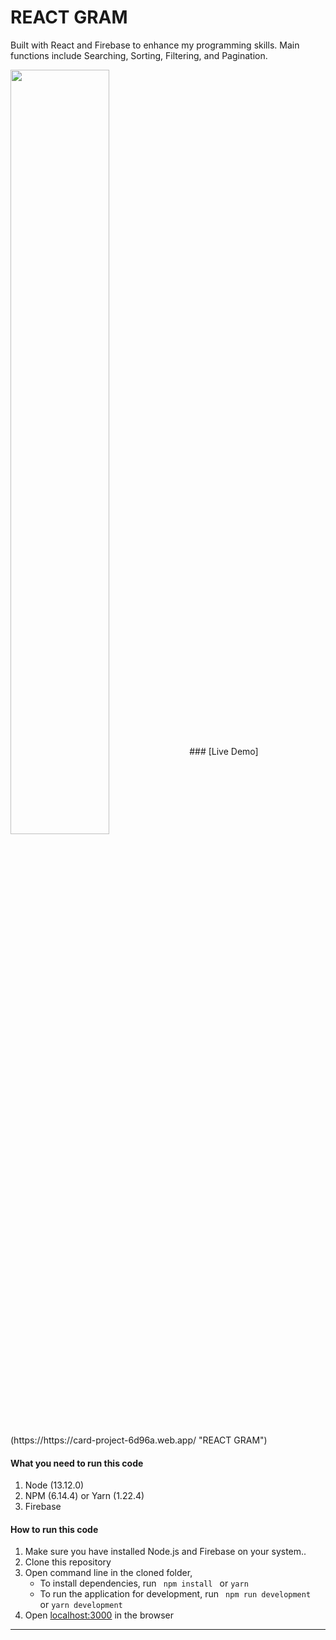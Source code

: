 # REACT GRAM
 Built with React and Firebase to enhance my programming skills. Main functions include Searching, Sorting, Filtering, and Pagination. 

<img align="center" src="https://drive.google.com/file/d/1VWABJeyyIzoSqJG2g5ap9X9zuEHiK3lV/view?usp=sharing" width="56%">
### [Live Demo](https://https://card-project-6d96a.web.app/ "REACT GRAM")

#### What you need to run this code
1. Node (13.12.0)
2. NPM (6.14.4) or Yarn (1.22.4)
3. Firebase

####  How to run this code
1. Make sure you have installed Node.js and Firebase on your system..
2. Clone this repository
4. Open command line in the cloned folder,
   - To install dependencies, run ```  npm install  ``` or ``` yarn ```
   - To run the application for development, run ```  npm run development  ``` or ``` yarn development ```
5. Open [localhost:3000](http://localhost:3000/) in the browser
----
